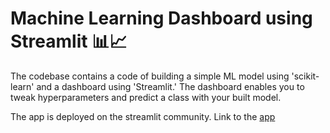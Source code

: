 # Machine Learning Dashboard using Streamlit 📊📈
The codebase contains a code of building a simple ML model using 'scikit-learn' and a dashboard using 'Streamlit.' The dashboard enables you to tweak hyperparameters and predict a class with your built model.

The app is deployed on the streamlit community. Link to the [app](https://docker-app-sklearn-app-z364ymjlrp3mfvzozitnsx.streamlit.app/prediction)
